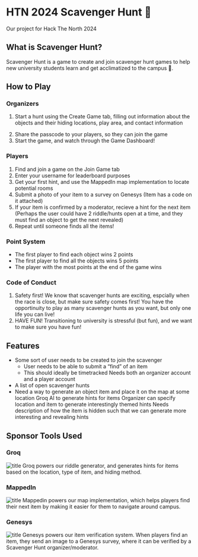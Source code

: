 # HTN 2024 Scavenger Hunt 🔎
Our project for Hack The North 2024

## What is Scavenger Hunt?
Scavenger Hunt is a game to create and join scavenger hunt games to help new university students learn and get acclimatized to the campus 🏫. 

## How to Play

### Organizers
1. Start a hunt using the Create Game tab, filling out information about the objects and their hiding locations, play area, and contact information
<!-- List of objects Specify object
Specify room
Maybe riddle depending on time
Share the game to the players-->
2. Share the passcode to your players, so they can join the game
3. Start the game, and watch through the Game Dashboard!

### Players
1. Find and join a game on the Join Game tab
2. Enter your username for leaderboard purposes
3. Get your first hint, and use the MappedIn map implementation to locate potential rooms
4. Submit a photo of your item to a survey on Genesys
(Item has a code on it attached)
5. If your item is confirmed by a moderator, recieve a hint for the next item
(Perhaps the user could have 2 riddle/hunts open at a time, and they must find an object to get the next revealed)
7. Repeat until someone finds all the items!

### Point System
* The first player to find each object wins 2 points
* The first player to find all the objects wins 5 points
* The player with the most points at the end of the game wins

### Code of Conduct
1. Safety first! We know that scavenger hunts are exciting, espcially when the race is close, but make sure safety comes first! You have the opportinuity to play as many scavenger hunts as you want, but only one life you can live!
2. HAVE FUN! Transitioning to university is stressful (but fun), and we want to make sure you have fun!

## Features
* Some sort of user needs to be created to join the scavenger
  * User needs to be able to submit a “find” of an item
  * This should ideally be timetracked
Needs both an organizer account and a player account
* A list of open scavenger hunts
* Need a way to generate an object item and place it on the map at some location
Groq AI to generate hints for items
Organizer can specify location and item to generate interestingly themed hints
Needs description of how the item is hidden such that we can generate more interesting and revealing hints

## Sponsor Tools Used
### Groq
![title](Images/groq.png)
Groq powers our riddle generator, and generates hints for items based on the location, type of item, and hiding method.
### MappedIn
![title](Images/example.png)
Mappedin powers our map implementation, which helps players find their next item by making it easier for them to navigate around campus.
### Genesys
![title](Images/mappedin.png)
Genesys powers our item verification system. When players find an item, they send an image to a Genesys survey, where it can be verified by a Scavenger Hunt organizer/moderator.



